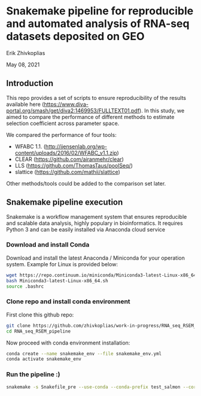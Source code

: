 Snakemake pipeline for reproducible and automated analysis of RNA-seq datasets deposited on GEO
================
Erik Zhivkoplias

May 08, 2021



## Introduction

This repo provides a set of scripts to ensure reproducibility of the results available here
(<https://www.diva-portal.org/smash/get/diva2:1469953/FULLTEXT01.pdf>).
In this study, we aimed to compare the performance of different methods
to estimate selection coefficient across parameter space.

We compared the performance of four tools:

 - WFABC 1.1. (<http://jjensenlab.org/wp-content/uploads/2016/02/WFABC_v1.1.zip>)
 - CLEAR (<https://github.com/airanmehr/clear>)
 - LLS (<https://github.com/ThomasTaus/poolSeq/>)
 - slattice (<https://github.com/mathii/slattice>)
 
Other methods/tools could be added to the comparison set later.


## Snakemake pipeline execution

Snakemake is a workflow management system that ensures reproducible and scalable data analysis, highly populary in bioinformatics. It requires Python 3 and can be easily installed via Anaconda cloud service

### Download and install Conda

Download and install the latest Anaconda / Miniconda for your operation system. Example for Linux is provided below:

``` bash
wget https://repo.continuum.io/miniconda/Miniconda3-latest-Linux-x86_64.sh
bash Miniconda3-latest-Linux-x86_64.sh
source .bashrc
```

### Clone repo and install conda environment

First clone this github repo:

``` bash
git clone https://github.com/zhivkoplias/work-in-progress/RNA_seq_RSEM_pipeline
cd RNA_seq_RSEM_pipeline
```

Now proceed with conda environment installation:

``` bash
conda create --name snakemake_env --file snakemake_env.yml
conda activate snakemake_env

```

### Run the pipeline :)

``` bash
snakemake -s Snakefile_pre --use-conda --conda-prefix test_salmon --cores 16; rm -r .snakemake/; snakemake -s Snakefile_GEO --use-conda --conda-prefix test_salmon --cores 16

```


